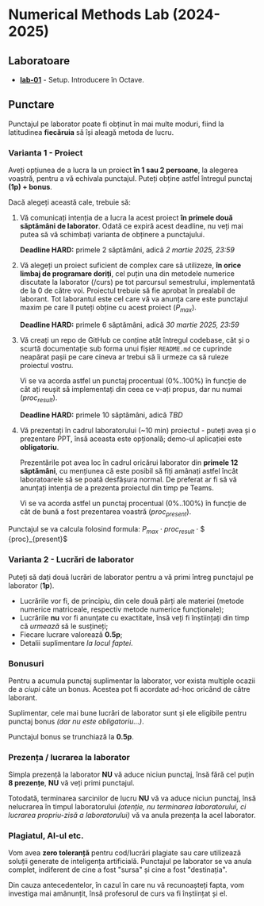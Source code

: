 # Numerical Methods Lab (2024-2025)

## Laboratoare

- [**lab-01**](./lab-01/) - Setup. Introducere în Octave.

## Punctare

Punctajul pe laborator poate fi obținut în mai multe moduri, fiind la latitudinea **fiecăruia** să își aleagă metoda de lucru.

### Varianta 1 - Proiect

Aveți opțiunea de a lucra la un proiect **în 1 sau 2 persoane**, la alegerea voastră, pentru a vă echivala punctajul. Puteți obține astfel întregul punctaj **(1p) + bonus**.

Dacă alegeți această cale, trebuie să:

1. Vă comunicați intenția de a lucra la acest proiect **în primele două săptămâni de laborator**. Odată ce expiră acest deadline, nu veți mai putea să vă schimbați varianta de obținere a punctajului.

   **Deadline HARD:** primele 2 săptămâni, adică _2 martie 2025, 23:59_

2. Vă alegeți un proiect suficient de complex care să utilizeze, **în orice limbaj de programare doriți**, cel puțin una din metodele numerice discutate la laborator (/curs) pe tot parcursul semestrului, implementată de la 0 de către voi. Proiectul trebuie să fie aprobat în prealabil de laborant. Tot laborantul este cel care vă va anunța care este punctajul maxim pe care îl puteți obține cu acest proiect ($P_{max}$).

   **Deadline HARD:** primele 6 săptămâni, adică _30 martie 2025, 23:59_

3. Vă creați un repo de GitHub ce conține atât întregul codebase, cât și o scurtă documentație sub forma unui fișier `README.md` ce cuprinde neapărat pașii pe care cineva ar trebui să îi urmeze ca să ruleze proiectul vostru. 

   Vi se va acorda astfel un punctaj procentual (0%..100%) în funcție de cât ați reușit să implementați din ceea ce v-ați propus, dar nu numai (${proc}_{result}$).

   **Deadline HARD:** primele 10 săptămâni, adică _TBD_

4. Vă prezentați în cadrul laboratorului (~10 min) proiectul - puteți avea și o prezentare PPT, însă aceasta este opțională; demo-ul aplicației este **obligatoriu**.

   Prezentările pot avea loc în cadrul oricărui laborator din **primele 12 săptămâni**, cu mențiunea că este posibil să fiți amânați astfel încât laboratoarele să se poată desfășura normal. De preferat ar fi să vă anunțați intenția de a prezenta proiectul din timp pe Teams.

   Vi se va acorda astfel un punctaj procentual (0%..100%) în funcție de cât de bună a fost prezentarea voastră (${proc}_{present}$).

Punctajul se va calcula folosind formula: $P_{max}$ · ${proc}_{result}$ · $ {proc}_{present}$


### Varianta 2 - Lucrări de laborator

Puteți să dați două lucrări de laborator pentru a vă primi întreg punctajul pe laborator (**1p**).

- Lucrările vor fi, de principiu, din cele două părți ale materiei (metode numerice matriceale, respectiv metode numerice funcționale);
- Lucrările **nu** vor fi anunțate cu exactitate, însă veți fi înștiințați din timp că _urmează_ să le susțineți;
- Fiecare lucrare valorează **0.5p**;
- Detalii suplimentare _la locul faptei_.

### Bonusuri

Pentru a acumula punctaj suplimentar la laborator, vor exista multiple ocazii de a _ciupi_ câte un bonus. Acestea pot fi acordate ad-hoc oricând de către laborant.

Suplimentar, cele mai bune lucrări de laborator sunt și ele eligibile pentru punctaj bonus _(dar nu este obligatoriu...)_.

Punctajul bonus se trunchiază la **0.5p**.

### Prezența / lucrarea la laborator

Simpla prezență la laborator **NU** vă aduce niciun punctaj, însă fără cel puțin **8 prezențe**, **NU** vă veți primi punctajul.

Totodată, terminarea sarcinilor de lucru **NU** vă va aduce niciun punctaj, însă nelucrarea în timpul laboratorului _(atenție, nu terminarea laboratorului, ci lucrarea propriu-zisă a laboratorului)_ vă va anula prezența la acel laborator.

### Plagiatul, AI-ul etc.

Vom avea **zero toleranță** pentru cod/lucrări plagiate sau care utilizează soluții generate de inteligența artificială. Punctajul pe laborator se va anula complet, indiferent de cine a fost "sursa" și cine a fost "destinația".

Din cauza antecedentelor, în cazul în care nu vă recunoașteți fapta, vom investiga mai amănunțit, însă profesorul de curs va fi înștiințat și el.
